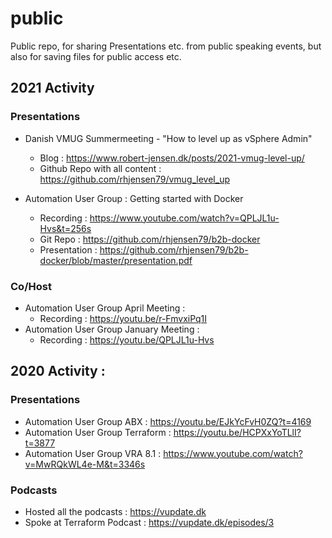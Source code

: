 # public
Public repo, for sharing Presentations etc. from public speaking events, but also for saving files for public access etc. 

## 2021 Activity

### Presentations
- Danish VMUG Summermeeting - "How to level up as vSphere Admin"
  - Blog : https://www.robert-jensen.dk/posts/2021-vmug-level-up/
  - Github Repo with all content : https://github.com/rhjensen79/vmug_level_up

- Automation User Group : Getting started with Docker
  - Recording : https://www.youtube.com/watch?v=QPLJL1u-Hvs&t=256s
  - Git Repo : https://github.com/rhjensen79/b2b-docker
  - Presentation : https://github.com/rhjensen79/b2b-docker/blob/master/presentation.pdf

### Co/Host
- Automation User Group April Meeting :
  - Recording : https://youtu.be/r-FmvxiPq1I
- Automation User Group January Meeting : 
  - Recording : https://youtu.be/QPLJL1u-Hvs

## 2020 Activity  :

### Presentations
- Automation User Group ABX : https://youtu.be/EJkYcFvH0ZQ?t=4169
- Automation User Group Terraform : https://youtu.be/HCPXxYoTLlI?t=3877
- Automation User Group VRA 8.1 :  https://www.youtube.com/watch?v=MwRQkWL4e-M&t=3346s

### Podcasts
- Hosted  all the podcasts : https://vupdate.dk
- Spoke at Terraform Podcast : https://vupdate.dk/episodes/3

